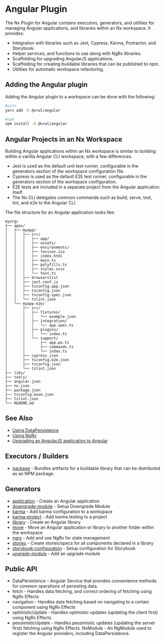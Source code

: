 # Angular Plugin

The Nx Plugin for Angular contains executors, generators, and utilities for managing Angular applications, and libraries within an Nx workspace. It provides:

- Integration with libraries such as Jest, Cypress, Karma, Protractor, and Storybook.
- Helper services, and functions to use along with NgRx libraries.
- Scaffolding for upgrading AngularJS applications.
- Scaffolding for creating buildable libraries that can be published to npm.
- Utilities for automatic workspace refactoring.

## Adding the Angular plugin

Adding the Angular plugin to a workspace can be done with the following:

```bash
#yarn
yarn add -D @nrwl/angular
```

```bash
#npm
npm install -D @nrwl/angular
```

## Angular Projects in an Nx Workspace

Building Angular applications within an Nx workspace is similar to building within a vanilla Angular CLI workspace, with a few differences.

- Jest is used as the default unit test runner, configurable in the generators section of the workspace configuration file.
- Cypress is used as the default E2E test runner, configurable in the generators section of the workspace configuration.
- E2E tests are included in a separate project from the Angular application itself.
- The Nx CLI delegates common commands such as build, serve, test, lint, and e2e to the Angular CLI.

The file structure for an Angular application looks like:

```treeview
myorg/
├── apps/
│   ├── myapp/
│   │   ├── src/
│   │   │   ├── app/
│   │   │   ├── assets/
│   │   │   ├── environments/
│   │   │   ├── favicon.ico
│   │   │   ├── index.html
│   │   │   ├── main.ts
│   │   │   ├── polyfills.ts
│   │   │   ├── styles.scss
│   │   │   └── test.ts
│   │   ├── browserslist
│   │   ├── jest.conf.js
│   │   ├── tsconfig.app.json
│   │   ├── tsconfig.json
│   │   ├── tsconfig.spec.json
│   │   └── tslint.json
│   └── myapp-e2e/
│       ├── src/
│       │   ├── fixtures/
│       │   │   └── example.json
│       │   ├── integration/
│       │   │   └── app.spec.ts
│       │   ├── plugins/
│       │   │   └── index.ts
│       │   └── support/
│       │       ├── app.po.ts
│       │       ├── commands.ts
│       │       └── index.ts
│       ├── cypress.json
│       ├── tsconfig.e2e.json
│       ├── tsconfig.json
│       └── tslint.json
├── libs/
├── tools/
├── angular.json
├── nx.json
├── package.json
├── tsconfig.base.json
├── tslint.json
└── README.md
```

## See Also

- [Using DataPersistence](/angular/guides/misc-data-persistence)
- [Using NgRx](/angular/guides/misc-ngrx)
- [Upgrading an AngularJS application to Angular](/angular/guides/misc-upgrade)

## Executors / Builders

- [package](/{{framework}}/angular/package) - Bundles artifacts for a buildable library that can be distributed as an NPM package.

## Generators

- [application](/{{framework}}/angular/application) - Create an Angular application
- [downgrade-module](/{{framework}}/angular/downgrade-module) - Setup Downgrade Module
- [karma](/{{framework}}/angular/karma) - Add karma configuration to a workspace
- [karma-project](/{{framework}}/angular/karma-project) - Add karma testing to a project
- [library](/{{framework}}/angular/library) - Create an Angular library
- [move](/{{framework}}/angular/move) - Move an Angular application or library to another folder within the workspace
- [ngrx](/{{framework}}/angular/ngrx) - Add and use NgRx for state management
- [stories](/{{framework}}/angular/stories) - Create stories/specs for all components declared in a library
- [storybook-configuration](/{{framework}}/angular/storybook-configuration) - Setup configuration for Storybook
- [upgrade-module](/{{framework}}/angular/upgrade-module) - Add an upgrade module

## Public API

- DataPersistence - Angular Service that provides convenience methods for common operations of persisting data.
- fetch - Handles data fetching, and correct ordering of fetching using NgRx Effects
- navigation - Handles data fetching based on navigating to a certain component using NgRx Effects
- optimisticUpdate - Handles optimistic updates (updating the client first) using NgRx Effects.
- pessimisticUpdate - Handles pessimistic updates (updating the server first) fetching using NgRx Effects.
  NxModule - An NgModule used to register the Angular providers, including DataPersistence.
